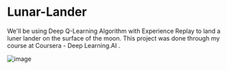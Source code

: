 # Lunar-Lander

We'll be using Deep Q-Learning Algorithm with Experience Replay to land a luner lander on the surface of the moon.
This project was done through my course at Coursera - Deep Learning.AI .

![image](https://github.com/FarahOuesleti/Lunar-Lander/assets/96914579/1f79a403-f32c-4f65-88fc-bed799b15c5c)

